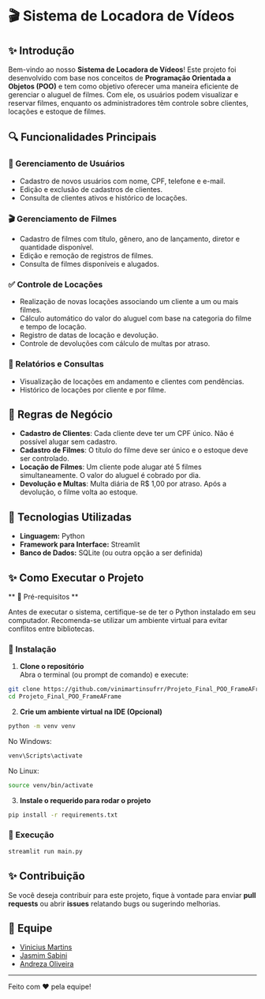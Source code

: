 # 🎬 Sistema de Locadora de Vídeos

## ✨ Introdução
Bem-vindo ao nosso **Sistema de Locadora de Vídeos**! Este projeto foi desenvolvido com base nos conceitos de **Programação Orientada a Objetos (POO)** e tem como objetivo oferecer uma maneira eficiente de gerenciar o aluguel de filmes. Com ele, os usuários podem visualizar e reservar filmes, enquanto os administradores têm controle sobre clientes, locações e estoque de filmes.

## 🔍 Funcionalidades Principais

### 👤 Gerenciamento de Usuários
- Cadastro de novos usuários com nome, CPF, telefone e e-mail.
- Edição e exclusão de cadastros de clientes.
- Consulta de clientes ativos e histórico de locações.

### 🎬 Gerenciamento de Filmes
- Cadastro de filmes com título, gênero, ano de lançamento, diretor e quantidade disponível.
- Edição e remoção de registros de filmes.
- Consulta de filmes disponíveis e alugados.

### ✅ Controle de Locações
- Realização de novas locações associando um cliente a um ou mais filmes.
- Cálculo automático do valor do aluguel com base na categoria do filme e tempo de locação.
- Registro de datas de locação e devolução.
- Controle de devoluções com cálculo de multas por atraso.

### 📝 Relatórios e Consultas
- Visualização de locações em andamento e clientes com pendências.
- Histórico de locações por cliente e por filme.

## 📜 Regras de Negócio
- **Cadastro de Clientes**: Cada cliente deve ter um CPF único. Não é possível alugar sem cadastro.
- **Cadastro de Filmes**: O título do filme deve ser único e o estoque deve ser controlado.
- **Locação de Filmes**: Um cliente pode alugar até 5 filmes simultaneamente. O valor do aluguel é cobrado por dia.
- **Devolução e Multas**: Multa diária de R$ 1,00 por atraso. Após a devolução, o filme volta ao estoque.

## 🎨 Tecnologias Utilizadas
- **Linguagem:** Python 
- **Framework para Interface:** Streamlit
- **Banco de Dados:** SQLite (ou outra opção a ser definida)

## ✨ Como Executar o Projeto

** 📌 Pré-requisitos ** 

Antes de executar o sistema, certifique-se de ter o Python instalado em seu computador. Recomenda-se utilizar um ambiente virtual para evitar conflitos entre bibliotecas.

### 🔧 Instalação  

1. **Clone o repositório**  
   Abra o terminal (ou prompt de comando) e execute:
 ```sh
git clone https://github.com/vinimartinsufrr/Projeto_Final_POO_FrameAFrame
cd Projeto_Final_POO_FrameAFrame
 ```
2. **Crie um ambiente virtual na IDE (Opcional)**  
 ```sh
python -m venv venv
 ```
   No Windows:
 ```sh
venv\Scripts\activate
 ```
   No Linux:
```sh
source venv/bin/activate
```
3. **Instale o requerido para rodar o projeto**
```sh
pip install -r requirements.txt
```
### 🚀 Execução  
```sh
streamlit run main.py
```

## ✨ Contribuição
Se você deseja contribuir para este projeto, fique à vontade para enviar **pull requests** ou abrir **issues** relatando bugs ou sugerindo melhorias.

## 👥 Equipe
- [Vinicius Martins](https://github.com/vinimartinsufrr)
- [Jasmim Sabini](https://github.com/JasmimSabini)
- [Andreza Oliveira](https://github.com/andrezaolive)

---
Feito com ❤️ pela equipe!


